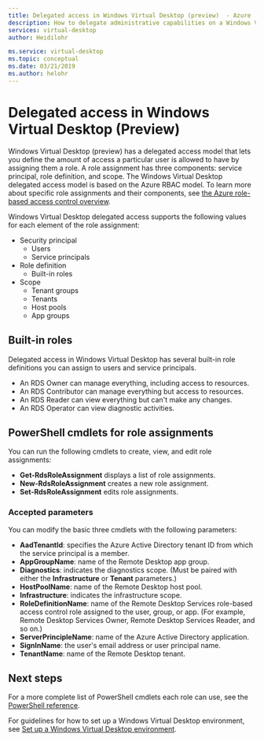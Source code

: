 ```yaml
---
title: Delegated access in Windows Virtual Desktop (preview)  - Azure
description: How to delegate administrative capabilities on a Windows Virtual Desktop deployment, including examples.
services: virtual-desktop
author: Heidilohr

ms.service: virtual-desktop
ms.topic: conceptual
ms.date: 03/21/2019
ms.author: helohr
---
```

# Delegated access in Windows Virtual Desktop (Preview)

Windows Virtual Desktop (preview) has a delegated access model that lets you define the amount of access a particular user is allowed to have by assigning them a role. A role assignment has three components: service principal, role definition, and scope. The Windows Virtual Desktop delegated access model is based on the Azure RBAC model. To learn more about specific role assignments and their components, see [the Azure role-based access control overview](https://docs.microsoft.com/azure/active-directory/role-based-access-built-in-roles).

Windows Virtual Desktop delegated access supports the following values for each element of the role assignment:

* Security principal
    * Users
    * Service principals
* Role definition
    * Built-in roles
* Scope
    * Tenant groups
    * Tenants
    * Host pools
    * App groups

## Built-in roles

Delegated access in Windows Virtual Desktop has several built-in role definitions you can assign to users and service principals.

* An RDS Owner can manage everything, including access to resources.
* An RDS Contributor can manage everything but access to resources.
* An RDS Reader can view everything but can't make any changes.
* An RDS Operator can view diagnostic activities.

## PowerShell cmdlets for role assignments

You can run the following cmdlets to create, view, and edit role assignments:

* **Get-RdsRoleAssignment** displays a list of role assignments.
* **New-RdsRoleAssignment** creates a new role assignment.
* **Set-RdsRoleAssignment** edits role assignments.

### Accepted parameters

You can modify the basic three cmdlets with the following parameters:

* **AadTenantId**: specifies the Azure Active Directory tenant ID from which the service principal is a member.
* **AppGroupName**: name of the Remote Desktop app group.
* **Diagnostics**: indicates the diagnostics scope. (Must be paired with either the **Infrastructure** or **Tenant** parameters.)
* **HostPoolName**: name of the Remote Desktop host pool.
* **Infrastructure**: indicates the infrastructure scope.
* **RoleDefinitionName**: name of the Remote Desktop Services role-based access control role assigned to the user, group, or app. (For example, Remote Desktop Services Owner, Remote Desktop Services Reader, and so on.)
* **ServerPrincipleName**: name of the Azure Active Directory application.
* **SignInName**: the user's email address or user principal name.
* **TenantName**: name of the Remote Desktop tenant.

## Next steps

For a more complete list of PowerShell cmdlets each role can use, see the [PowerShell reference](/powershell/windows-virtual-desktop/overview).

For guidelines for how to set up a Windows Virtual Desktop environment, see [Set up a Windows Virtual Desktop environment](environment-setup.md).